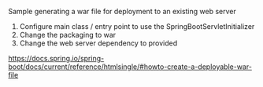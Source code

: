 

Sample generating a war file for deployment to an existing web server

1. Configure main class / entry point to use the SpringBootServletInitializer
2. Change the packaging to war
3. Change the web server dependency to provided

https://docs.spring.io/spring-boot/docs/current/reference/htmlsingle/#howto-create-a-deployable-war-file